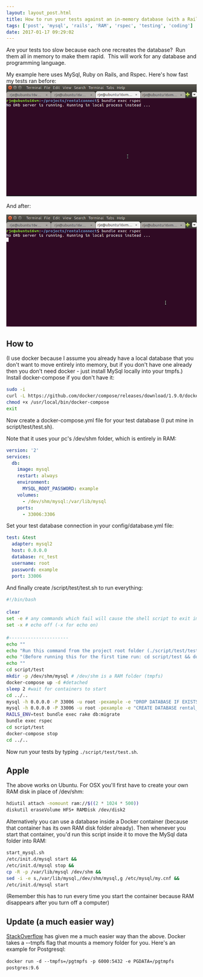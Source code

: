 ```yaml
---
layout: layout_post.html
title: How to run your tests against an in-memory database (with a Rails Rspec MySql example)
tags: ['post', 'mysql', 'rails', 'RAM', 'rspec', 'testing', 'coding']
date: 2017-01-17 09:29:02
---
```


Are your tests too slow because each one recreates the database?  Run them all in memory to make them rapid.  This will work for any database and programming language.

My example here uses MySql, Ruby on Rails, and Rspec. Here's how fast my tests ran before: ![before_test](before_test.gif)

And after:

![](after_test.gif)

## How to
(I use docker because I assume you already have a local database that you don't want to move entirely into memory, but if you don't have one already then you don't need docker - just install MySql locally into your tmpfs.) Install docker-compose if you don't have it:

```bash
sudo -i
curl -L https://github.com/docker/compose/releases/download/1.9.0/docker-compose-`uname -s`-`uname -m` > /usr/local/bin/docker-compose &&
chmod +x /usr/local/bin/docker-compose
exit
```

Now create a docker-compose.yml file for your test database (I put mine in script/test/test.sh).

Note that it uses your pc's /dev/shm folder, which is entirely in RAM:

```yml
version: '2'
services:
  db:
    image: mysql
    restart: always
    environment:
      MYSQL_ROOT_PASSWORD: example
    volumes:
      - /dev/shm/mysql:/var/lib/mysql
    ports:
      - 33006:3306
```

Set your test database connection in your config/database.yml file:

```yaml
test: &test
  adapter: mysql2
  host: 0.0.0.0
  database: rc_test
  username: root
  password: example
  port: 33006
```

And finally create /script/test/test.sh to run everything:

```bash
#!/bin/bash

clear
set -e # any commands which fail will cause the shell script to exit immediately
set -x # echo off (-x for echo on)

#----------------------
echo ""
echo "Run this command from the project root folder (./script/test/test.sh)"
echo "(Before running this for the first time run: cd script/test && docker-compose up)"
echo ""
cd script/test
mkdir -p /dev/shm/mysql # /dev/shm is a RAM folder (tmpfs)
docker-compose up -d #detached
sleep 2 #wait for containers to start
cd ../..
mysql -h 0.0.0.0 -P 33006 -u root -pexample -e "DROP DATABASE IF EXISTS rental_connect_test;"
mysql -h 0.0.0.0 -P 33006 -u root -pexample -e "CREATE DATABASE rental_connect_test;"
RAILS_ENV=test bundle exec rake db:migrate
bundle exec rspec
cd script/test
docker-compose stop
cd ../..
```

Now run your tests by typing `./script/test/test.sh`.

## Apple

The above works on Ubuntu. For OSX you'll first have to create your own RAM disk in place of /dev/shm:

```bash
hdiutil attach -nomount ram://$((2 * 1024 * 500))
diskutil eraseVolume HFS+ RAMDisk /dev/disk2
```

Alternatively you can use a database inside a Docker container (because that container has its own RAM disk folder already). Then whenever you start that container, you'd run this script inside it to move the MySql data folder into RAM:

```bash
start_mysql.sh
/etc/init.d/mysql start &&
/etc/init.d/mysql stop &&
cp -R -p /var/lib/mysql /dev/shm &&
sed -i -e s,/var/lib/mysql,/dev/shm/mysql,g /etc/mysql/my.cnf &&
/etc/init.d/mysql start
```

(Remember this has to run every time you start the container because RAM disappears after you turn off a computer)

## Update (a much easier way)

[StackOverflow](https://stackoverflow.com/questions/42226418/how-to-move-postresql-to-ram-disk-in-docker) has given me a much easier way than the above. Docker takes a --tmpfs flag that mounts a memory folder for you. Here's an example for Postgresql:

`docker run -d --tmpfs=/pgtmpfs -p 6000:5432 -e PGDATA=/pgtmpfs postgres:9.6`
